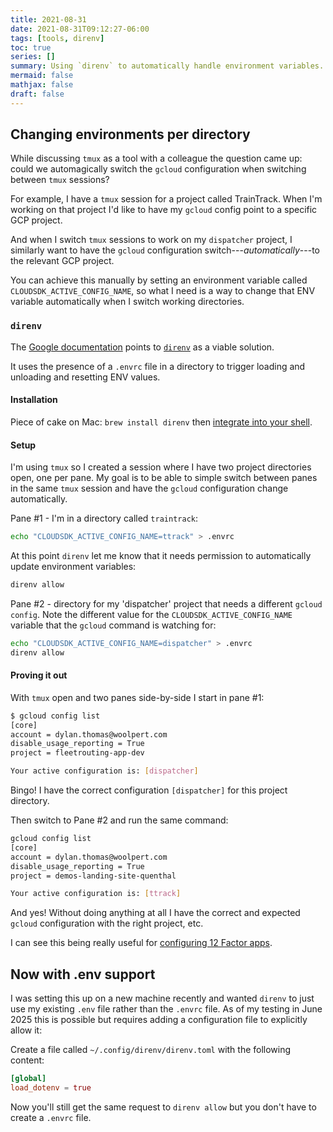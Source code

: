 ```yaml
---
title: 2021-08-31
date: 2021-08-31T09:12:27-06:00
tags: [tools, direnv]
toc: true
series: []
summary: Using `direnv` to automatically handle environment variables.
mermaid: false
mathjax: false
draft: false
---
```


## Changing environments per directory

While discussing `tmux` as a tool with a colleague the question came up: could we automagically switch the `gcloud` configuration when switching between `tmux` sessions?

For example, I have a `tmux` session for a project called TrainTrack.
When I'm working on that project I'd like to have my `gcloud` config point to a specific GCP project.

And when I switch `tmux` sessions to work on my `dispatcher` project, I similarly want to have the `gcloud` configuration switch---_automatically_---to the relevant GCP project.

You can achieve this manually by setting an environment variable called `CLOUDSDK_ACTIVE_CONFIG_NAME`, so what I need is a way to change that ENV variable automatically when I switch working directories.

### `direnv`

The [Google documentation](https://cloud.google.com/sdk/docs/configurations#automating_configuration_switching) points to [`direnv`](https://direnv.net/) as a viable solution.

It uses the presence of a `.envrc` file in a directory to trigger loading and unloading and resetting ENV values.

#### Installation

Piece of cake on Mac: `brew install direnv` then [integrate into your shell](https://direnv.net/docs/hook.html#zsh).

#### Setup

I'm using `tmux` so I created a session where I have two project directories open, one per pane.
My goal is to be able to simple switch between panes in the same `tmux` session and have the `gcloud` configuration change automatically.

Pane #1 - I'm in a directory called `traintrack`:

```sh
echo "CLOUDSDK_ACTIVE_CONFIG_NAME=ttrack" > .envrc
```

At this point `direnv` let me know that it needs permission to automatically update environment variables:

```sh
direnv allow
```

Pane #2 - directory for my 'dispatcher' project that needs a different `gcloud config`. Note the different value for the `CLOUDSDK_ACTIVE_CONFIG_NAME` variable that the `gcloud` command is watching for:

```sh
echo "CLOUDSDK_ACTIVE_CONFIG_NAME=dispatcher" > .envrc
direnv allow
```

#### Proving it out

With `tmux` open and two panes side-by-side I start in pane #1:

```sh
$ gcloud config list
[core]
account = dylan.thomas@woolpert.com
disable_usage_reporting = True
project = fleetrouting-app-dev

Your active configuration is: [dispatcher]
```

Bingo! I have the correct configuration `[dispatcher]` for this project directory.

Then switch to Pane #2 and run the same command:

```sh
gcloud config list
[core]
account = dylan.thomas@woolpert.com
disable_usage_reporting = True
project = demos-landing-site-quenthal

Your active configuration is: [ttrack]
```

And yes! Without doing anything at all I have the correct and expected `gcloud` configuration with the right project, etc.

I can see this being really useful for [configuring 12 Factor apps](https://12factor.net/config).

## Now with .env support

I was setting this up on a new machine recently and wanted `direnv` to just use my existing `.env` file rather than the `.envrc` file.
As of my testing in June 2025 this is possible but requires adding a configuration file to explicitly allow it:

Create a file called `~/.config/direnv/direnv.toml` with the following content:

```toml
[global]
load_dotenv = true
```

Now you'll still get the same request to `direnv allow` but you don't have to create a `.envrc` file.
